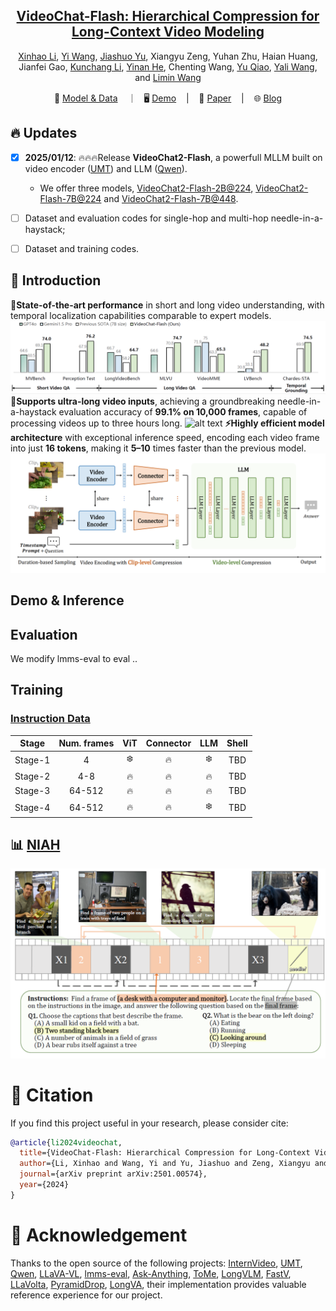
<div align="center">


<h2><a href="https://www.arxiv.org/abs/2501.00574">VideoChat-Flash: Hierarchical Compression for Long-Context Video Modeling</a></h2>

[Xinhao Li](https://scholar.google.com/citations?user=evR3uR0AAAAJ), [Yi Wang](https://scholar.google.com.hk/citations?user=Xm2M8UwAAAAJ), [Jiashuo Yu](https://scholar.google.com.hk/citations?user=iH0Aq0YAAAAJ&oi=ao), Xiangyu Zeng, Yuhan Zhu, Haian Huang, Jianfei Gao, [Kunchang Li](https://scholar.google.com/citations?user=D4tLSbsAAAAJ), [Yinan He](https://dblp.org/pid/93/7763.html), Chenting Wang, [Yu Qiao](https://scholar.google.com/citations?user=gFtI-8QAAAAJ&hl), [Yali Wang](https://scholar.google.com/citations?user=hD948dkAAAAJ), and [Limin Wang](https://scholar.google.com/citations?user=HEuN8PcAAAAJ)

<p align="center">
        🤗 <a href="https://huggingface.co/collections/OpenGVLab/videochat-flash-6781493748713b5ba2b705e0">Model & Data</a> &nbsp&nbsp ｜ &nbsp&nbsp🖥️ <a href="">Demo</a> &nbsp&nbsp | &nbsp&nbsp 📑 <a href="https://www.arxiv.org/abs/2501.00574">Paper</a> &nbsp&nbsp | &nbsp&nbsp 🌐 <a href="https://internvideo.github.io/blog/2024-12-31-VideoChat-Flash/">Blog</a>
<br>

</p>





</div>



## :fire: Updates
- [x] **2025/01/12**: 🔥🔥🔥Release **VideoChat2-Flash**, a powerfull MLLM built on video encoder ([UMT](https://github.com/OpenGVLab/unmasked_teacher)) and LLM ([Qwen](https://github.com/QwenLM/Qwen)).
    - We offer three models, [VideoChat2-Flash-2B@224](https://huggingface.co/OpenGVLab/VideoChat-Flash-Qwen2_5-2B_res448), [VideoChat2-Flash-7B@224](https://huggingface.co/OpenGVLab/VideoChat-Flash-Qwen2-7B_res224) and  [VideoChat2-Flash-7B@448](https://huggingface.co/OpenGVLab/VideoChat-Flash-Qwen2-7B_res448).
    <!-- - We provide [online demos]() and demo codes that can be run locally. -->

- [ ] Dataset and evaluation codes for single-hop and multi-hop needle-in-a-haystack;
    <!-- -  We also provide the evaluation codes for various benchmarks, which are constructed based on [lmms-eval](https://github.com/EvolvingLMMs-Lab/lmms-eval). -->
- [ ] Dataset and training codes.

## :parrot: Introduction

**🚀State-of-the-art performance** in short and long video understanding, with temporal localization capabilities comparable to expert models.
![alt text](img/sota.png)
**🔭Supports ultra-long video inputs**, achieving a groundbreaking needle-in-a-haystack evaluation accuracy of **99.1% on 10,000 frames**, capable of processing videos up to three hours long.
![alt text](img/niah.png)
**⚡Highly efficient model architecture** with exceptional inference speed, encoding each video frame into just **16 tokens**, making it **5–10** times faster than the previous model.
![alt text](img/model_framework.png)




## Demo & Inference





## Evaluation


We modify lmms-eval to eval ..

## Training


### [Instruction Data](./DATA.md)

<!-- We build a diver instruction data with **2M** samples from 34 distince sources. Check [DATA](./DATA.md) for more details. -->



| Stage | Num. frames | ViT | Connector | LLM | Shell |
|--------|:-------:|:------:|:------:|:------:|:------:|
| Stage-1 | 4 | :snowflake: | :fire: | :snowflake: | TBD |
| Stage-2 | 4-8 | :fire: | :fire: | :fire: | TBD |
| Stage-3 | 64-512 | :fire: | :fire: | :fire: | TBD |
| Stage-4 | 64-512 | :fire: | :fire: | :snowflake: | TBD |






## :bar_chart: [NIAH](./BENCHMARK.md)


![alt text](img/mhniah.png)

# :page_facing_up: Citation

If you find this project useful in your research, please consider cite:
```BibTeX
@article{li2024videochat,
  title={VideoChat-Flash: Hierarchical Compression for Long-Context Video Modeling},
  author={Li, Xinhao and Wang, Yi and Yu, Jiashuo and Zeng, Xiangyu and Zhu, Yuhan and Huang, Haian and Gao, Jianfei and Li, Kunchang and He, Yinan and Wang, Chenting and Qiao, Yu and Wang, Yali and Wang, Limin},
  journal={arXiv preprint arXiv:2501.00574},
  year={2024}
}
```

# :dizzy: Acknowledgement

Thanks to the open source of the following projects: [InternVideo](https://github.com/OpenGVLab/InternVideo), [UMT](https://github.com/OpenGVLab/unmasked_teacher), [Qwen](https://github.com/QwenLM/Qwen), [LLaVA-VL](https://github.com/LLaVA-VL/LLaVA-NeXT), [lmms-eval](https://github.com/EvolvingLMMs-Lab/lmms-eval), [Ask-Anything](https://github.com/OpenGVLab/Ask-Anything), [ToMe](https://github.com/facebookresearch/ToMe), [LongVLM](https://github.com/ziplab/LongVLM), [FastV](https://github.com/pkunlp-icler/FastV), [LLaVolta](https://github.com/Beckschen/LLaVolta), [PyramidDrop](https://github.com/Cooperx521/PyramidDrop), [LongVA](https://github.com/EvolvingLMMs-Lab/LongVA), their implementation provides valuable reference experience for our project.
